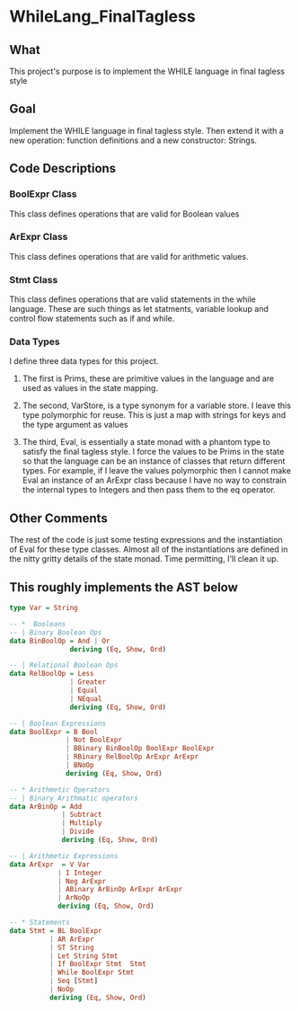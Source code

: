 # WhileLang_FinalTagless

## What
This project's purpose is to implement the WHILE language in final tagless style

## Goal
Implement the WHILE language in final tagless style. Then extend it with a new
operation: function definitions and a new constructor: Strings.

## Code Descriptions

### BoolExpr Class
This class defines operations that are valid for Boolean values

### ArExpr Class
This class defines operations that are valid for arithmetic values. 

### Stmt Class
This class defines operations that are valid statements in the while language. 
These are such things as let statments, variable lookup and control flow
statements such as if and while.

### Data Types
I define three data types for this project.

1. The first is Prims, these are primitive values in the language and are used
   as values in the state mapping.
   
2. The second, VarStore, is a type synonym for a variable store. I leave this
   type polymorphic for reuse. This is just a map with strings for keys and the
   type argument as values

3. The third, Eval, is essentially a state monad with a phantom type to satisfy
   the final tagless style. I force the values to be Prims in the state so that
   the language can be an instance of classes that return different types. For
   example, if I leave the values polymorphic then I cannot make Eval an
   instance of an ArExpr class because I have no way to constrain the internal
   types to Integers and then pass them to the eq operator.

## Other Comments
The rest of the code is just some testing expressions and the instantiation of 
Eval for these type classes. Almost all of the instantiations are defined in the
nitty gritty details of the state monad. Time permitting, I'll clean it up.

## This roughly implements the AST below

``` haskell
type Var = String

-- *  Booleans
-- | Binary Boolean Ops
data BinBoolOp = And | Or
               deriving (Eq, Show, Ord)

-- | Relational Boolean Ops
data RelBoolOp = Less
               | Greater
               | Equal
               | NEqual
               deriving (Eq, Show, Ord)

-- | Boolean Expressions
data BoolExpr = B Bool
              | Not BoolExpr
              | BBinary BinBoolOp BoolExpr BoolExpr
              | RBinary RelBoolOp ArExpr ArExpr
              | BNoOp
              deriving (Eq, Show, Ord)

-- * Arithmetic Operators
-- | Binary Arithmatic operators
data ArBinOp = Add
             | Subtract
             | Multiply
             | Divide
             deriving (Eq, Show, Ord)

-- | Arithmetic Expressions
data ArExpr  = V Var
            | I Integer
            | Neg ArExpr
            | ABinary ArBinOp ArExpr ArExpr
            | ArNoOp
            deriving (Eq, Show, Ord)

-- * Statements
data Stmt = BL BoolExpr
          | AR ArExpr
          | ST String
          | Let String Stmt
          | If BoolExpr Stmt  Stmt
          | While BoolExpr Stmt
          | Seq [Stmt]
          | NoOp
          deriving (Eq, Show, Ord)
```
